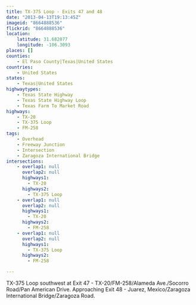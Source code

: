 ```yaml
---
title: TX-375 Loop - Exits 47 and 48
date: "2013-04-13T19:13:45Z"
imageid: "8664888536"
flickrid: "8664888536"
location:
    latitude: 31.682077
    longitude: -106.3093
places: []
counties:
    - El Paso County|Texas|United States
countries:
    - United States
states:
    - Texas|United States
highwaytypes:
    - Texas State Highway
    - Texas State Highway Loop
    - Texas Farm To Market Road
highways:
    - TX-20
    - TX-375 Loop
    - FM-258
tags:
    - Overhead
    - Freeway Junction
    - Intersection
    - Zaragoza International Bridge
intersections:
    - overlap1: null
      overlap2: null
      highways1:
        - TX-20
      highways2:
        - TX-375 Loop
    - overlap1: null
      overlap2: null
      highways1:
        - TX-20
      highways2:
        - FM-258
    - overlap1: null
      overlap2: null
      highways1:
        - TX-375 Loop
      highways2:
        - FM-258

---
```

TX-375 Loop southwest at Exit 47 - TX-20/FM-258/Alameda Ave./Socorro Road/Pan American Drive.  Approaching Exit 48 - Juarez, Mexico/Zaragoza International Bridge/Zaragoza Road.